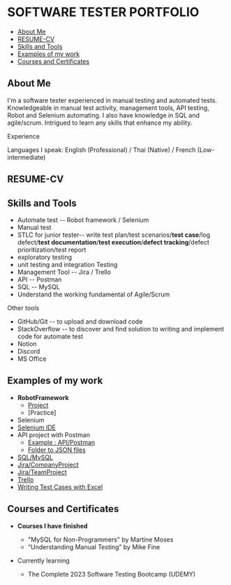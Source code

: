 # SOFTWARE TESTER PORTFOLIO
- [About Me](#about-me)
- [RESUME-CV](#RESUME-CV)
- [Skills and Tools ](#skills-and-tools)
- [Examples of my work](#examples-of-my-work)
- [Courses and Certificates](#Courses-and-Certificates)

## About Me
I'm a software tester experienced in manual testing and automated tests. Knowledgeable in manual test activity, management tools, API testing, Robot and Selenium automating. I also have knowledge in SQL and agile/scrum. Intrigued to learn any skills that enhance my ability.

Experience


Languages I speak: English (Professional) / Thai (Native) / French (Low-intermediate)

## RESUME-CV

## Skills and Tools
-  Automate test -- Robot framework / Selenium
-  Manual test
-  STLC for junior tester-- write test plan/test scenarios/**test case**/log defect/**test documentation**/**test execution**/**defect tracking**/defect prioritization/test report
-  exploratory testing
-  unit testing and integration Testing
-  Management Tool -- Jira / Trello
-  API -- Postman
-  SQL -- MySQL 
-  Understand the working fundamental of Agile/Scrum

Other tools
- GitHub/Git -- to upload and download code
- StackOverflow -- to discover and find solution to writing and implement code for automate test
- Notion
- Discord
- MS Office
## Examples of my work
- **RobotFramework**
  - [Project](https://github.com/jijdp/robotframework/tree/main/robotproject1)
  - [Practice]
-  Selenium
-  [Selenium IDE](https://github.com/jijdp/portfolio-details/tree/main/SeleniumIDE)
- API project with Postman
  - [Example : API/Postman](https://github.com/jijdp/portfolio-details/blob/main/API/PostmanExample.md)
  - [Folder to JSON files](https://github.com/jijdp/portfolio-details/tree/main/API) 
- [SQL/MySQL](https://github.com/jijdp/portfolio-details/blob/main/sql1.md)
- [Jira/CompanyProject](https://github.com/jijdp/portfolio-details/blob/main/JiraCompany.md)
- [Jira/TeamProject](https://github.com/jijdp/portfolio-details/blob/main/JiraTeam.md)
- [Trello](https://github.com/jijdp/portfolio-details/blob/main/Trello.md)
- [Writing Test Cases with Excel ](https://1drv.ms/x/s!AgT1PaqGeGECgjT0N09vMdqe0hK6?e=3ffwST)
 
## Courses and Certificates

- **Courses I have finished**
  -  "MySQL for Non-Programmers" by Martine Moses 
  -  “Understanding Manual Testing” by Mike Fine

- Currently learning
  -  The Complete 2023 Software Testing Bootcamp (UDEMY)
